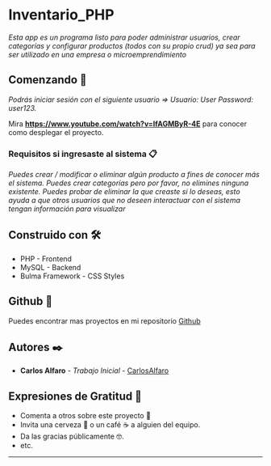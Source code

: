 # Inventario_PHP

_Esta app es un programa listo para poder administrar usuarios, crear categorías y configurar productos (todos con su propio crud) ya sea para ser utilizado en una empresa o microemprendimiento_

## Comenzando 🚀

_Podrás iniciar sesión con el siguiente usuario =>
Usuario: User
Password: user123._

Mira **https://www.youtube.com/watch?v=IfAGMByR-4E** para conocer como desplegar el proyecto.


### Requisitos si ingresaste al sistema 📋

_Puedes crear / modificar o eliminar algún producto a fines de conocer más el sistema.
Puedes crear categorías pero por favor, no elimines ninguna existente. Puedes probar de eliminar la que creaste si lo deseas, esto ayuda a que otros usuarios que no deseen interactuar con el sistema tengan información para visualizar_

## Construido con 🛠️

* PHP - Frontend
* MySQL - Backend
* Bulma Framework - CSS Styles


## Github 📖

Puedes encontrar mas proyectos en mi repositorio [Github](https://github.com/LucasChanquia?tab=repositories)


## Autores ✒️


* **Carlos Alfaro** - *Trabajo Inicial* - [CarlosAlfaro](https://github.com/Carlos007007/INVENTARIO)



## Expresiones de Gratitud 🎁

* Comenta a otros sobre este proyecto 📢
* Invita una cerveza 🍺 o un café ☕ a alguien del equipo. 
* Da las gracias públicamente 🤓.
* etc.

---
